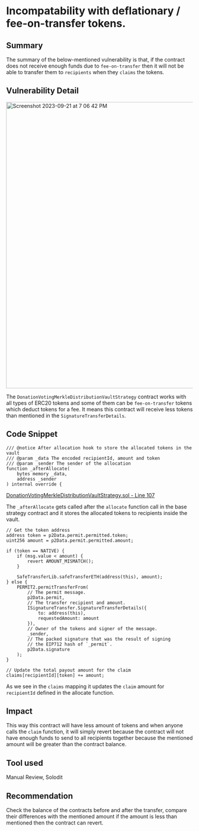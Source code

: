 # Incompatability with deflationary / fee-on-transfer tokens.

## Summary

The summary of the below-mentioned vulnerability is that, if the contract does not receive enough funds due to `fee-on-transfer` then it will not be able to transfer them to `recipients` when they `claims` the tokens.

## Vulnerability Detail

<img width="773" alt="Screenshot 2023-09-21 at 7 06 42 PM" src="https://github.com/sherlock-audit/2023-09-Gitcoin-alymurtazamemon/assets/56123405/0423b75d-1792-4e14-8762-c151a7f0b5eb">

The `DonationVotingMerkleDistributionVaultStrategy` contract works with all types of ERC20 tokens and some of them can be `fee-on-transfer` tokens which deduct tokens for a fee. It means this contract will receive less tokens than mentioned in the `SignatureTransferDetails`.

## Code Snippet

```solidity
/// @notice After allocation hook to store the allocated tokens in the vault
/// @param _data The encoded recipientId, amount and token
/// @param _sender The sender of the allocation
function _afterAllocate(
    bytes memory _data,
    address _sender
) internal override {
```

[DonationVotingMerkleDistributionVaultStrategy.sol - Line 107](https://github.com/sherlock-audit/2023-09-Gitcoin-alymurtazamemon/blob/main/allo-v2/contracts/strategies/donation-voting-merkle-distribution-vault/DonationVotingMerkleDistributionVaultStrategy.sol#L107)

The `_afterAllocate` gets called after the `allocate` function call in the base strategy contract and it stores the allocated tokens to recipients inside the vault.

```solidity
// Get the token address
address token = p2Data.permit.permitted.token;
uint256 amount = p2Data.permit.permitted.amount;

if (token == NATIVE) {
    if (msg.value < amount) {
        revert AMOUNT_MISMATCH();
    }

    SafeTransferLib.safeTransferETH(address(this), amount);
} else {
    PERMIT2.permitTransferFrom(
        // The permit message.
        p2Data.permit,
        // The transfer recipient and amount.
        ISignatureTransfer.SignatureTransferDetails({
            to: address(this),
            requestedAmount: amount
        }),
        // Owner of the tokens and signer of the message.
        _sender,
        // The packed signature that was the result of signing
        // the EIP712 hash of `_permit`.
        p2Data.signature
    );
}

// Update the total payout amount for the claim
claims[recipientId][token] += amount;
```

As we see in the `claims` mapping it updates the `claim` amount for `recipientId` defined in the allocate function.

## Impact

This way this contract will have less amount of tokens and when anyone calls the `claim` function, it will simply revert because the contract will not have enough funds to send to all recipients together because the mentioned amount will be greater than the contract balance.

## Tool used

Manual Review, Solodit

## Recommendation

Check the balance of the contracts before and after the transfer, compare their differences with the mentioned amount if the amount is less than mentioned then the contract can revert.
